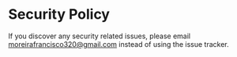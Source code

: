 # Security Policy

If you discover any security related issues, please email moreirafrancisco320@gmail.com instead of using the issue tracker.

